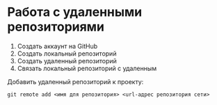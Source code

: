 # **Работа с удаленными репозиториями** 

1. Создать аккаунт на GitHub 
2. Создать локальный репозиторий
3. Создать удаленный репозиторий 
4. Связать локальный репозиторий с удаленным 

Добавить удаленный репозиторий к проекту:
```
git remote add <имя для репозитория> <url-адрес репозитория сети>
```
